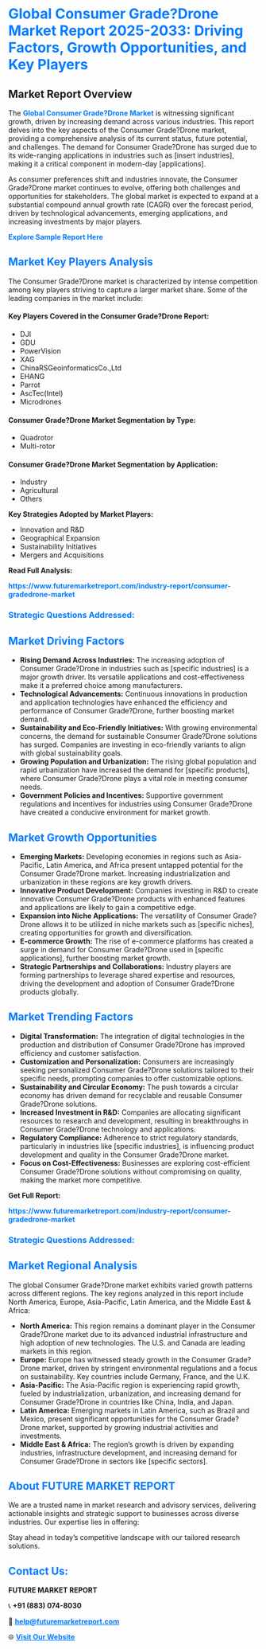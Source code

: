 <h1 style="color: #007BFF;">Global Consumer Grade?Drone Market Report 2025-2033: Driving Factors, Growth Opportunities, and Key Players</h1>

<section id="overview">
<h2>Market Report Overview</h2>
<p>The <a href="https://www.futuremarketreport.com/industry-report/consumer-gradedrone-market" style="color: #007BFF; text-decoration: none;"><strong>Global Consumer Grade?Drone Market</strong></a> is witnessing significant growth, driven by increasing demand across various industries. This report delves into the key aspects of the Consumer Grade?Drone market, providing a comprehensive analysis of its current status, future potential, and challenges. The demand for Consumer Grade?Drone has surged due to its wide-ranging applications in industries such as [insert industries], making it a critical component in modern-day [applications].</p>
<p>As consumer preferences shift and industries innovate, the Consumer Grade?Drone market continues to evolve, offering both challenges and opportunities for stakeholders. The global market is expected to expand at a substantial compound annual growth rate (CAGR) over the forecast period, driven by technological advancements, emerging applications, and increasing investments by major players.</p>
</section>

<section id="overview">
<p><a href="https://www.futuremarketreport.com/request-sample/reportId=35063" style="color: #007BFF; text-decoration: none;"><strong>Explore Sample Report Here</strong></a></p>
</section>

<section id="key-players">
<h2 style="color: #007BFF;">Market Key Players Analysis</h2>
<p>The Consumer Grade?Drone market is characterized by intense competition among key players striving to capture a larger market share. Some of the leading companies in the market include:</p>
<h4>Key Players Covered in the Consumer Grade?Drone Report:</h4>
<ul><li>DJI</li><li>GDU</li><li>PowerVision</li><li>XAG</li><li>ChinaRSGeoinformaticsCo.,Ltd</li><li>EHANG</li><li>Parrot</li><li>AscTec(Intel)</li><li>Microdrones</li></ul>
<h4>Consumer Grade?Drone Market Segmentation by Type:</h4>
<ul><li>Quadrotor</li><li>Multi-rotor</li></ul>

<h4>Consumer Grade?Drone Market Segmentation by Application:</h4>
<ul><li>Industry</li><li>Agricultural</li><li>Others</li></ul>
<p><strong>Key Strategies Adopted by Market Players:</strong></p>
<ul>
<li>Innovation and R&D</li>
<li>Geographical Expansion</li>
<li>Sustainability Initiatives</li>
<li>Mergers and Acquisitions</li>
</ul>
</section>

<section>
<p><strong>Read Full Analysis: </strong></p><a href="https://www.futuremarketreport.com/industry-report/consumer-gradedrone-market" style="color: #007BFF; text-decoration: none;"><strong>https://www.futuremarketreport.com/industry-report/consumer-gradedrone-market</strong></a>
<h3 style="color: #007BFF;">Strategic Questions Addressed:</h3>
</section>

<section id="driving-factors">
<h2 style="color: #007BFF;">Market Driving Factors</h2>
<ul>
<li><strong>Rising Demand Across Industries:</strong> The increasing adoption of Consumer Grade?Drone in industries such as [specific industries] is a major growth driver. Its versatile applications and cost-effectiveness make it a preferred choice among manufacturers.</li>
<li><strong>Technological Advancements:</strong> Continuous innovations in production and application technologies have enhanced the efficiency and performance of Consumer Grade?Drone, further boosting market demand.</li>
<li><strong>Sustainability and Eco-Friendly Initiatives:</strong> With growing environmental concerns, the demand for sustainable Consumer Grade?Drone solutions has surged. Companies are investing in eco-friendly variants to align with global sustainability goals.</li>
<li><strong>Growing Population and Urbanization:</strong> The rising global population and rapid urbanization have increased the demand for [specific products], where Consumer Grade?Drone plays a vital role in meeting consumer needs.</li>
<li><strong>Government Policies and Incentives:</strong> Supportive government regulations and incentives for industries using Consumer Grade?Drone have created a conducive environment for market growth.</li>
</ul>
</section>

<section id="growth-opportunities">
<h2 style="color: #007BFF;">Market Growth Opportunities</h2>
<ul>
<li><strong>Emerging Markets:</strong> Developing economies in regions such as Asia-Pacific, Latin America, and Africa present untapped potential for the Consumer Grade?Drone market. Increasing industrialization and urbanization in these regions are key growth drivers.</li>
<li><strong>Innovative Product Development:</strong> Companies investing in R&D to create innovative Consumer Grade?Drone products with enhanced features and applications are likely to gain a competitive edge.</li>
<li><strong>Expansion into Niche Applications:</strong> The versatility of Consumer Grade?Drone allows it to be utilized in niche markets such as [specific niches], creating opportunities for growth and diversification.</li>
<li><strong>E-commerce Growth:</strong> The rise of e-commerce platforms has created a surge in demand for Consumer Grade?Drone used in [specific applications], further boosting market growth.</li>
<li><strong>Strategic Partnerships and Collaborations:</strong> Industry players are forming partnerships to leverage shared expertise and resources, driving the development and adoption of Consumer Grade?Drone products globally.</li>
</ul>
</section>

<section id="trending-factors">
<h2 style="color: #007BFF;">Market Trending Factors</h2>
<ul>
<li><strong>Digital Transformation:</strong> The integration of digital technologies in the production and distribution of Consumer Grade?Drone has improved efficiency and customer satisfaction.</li>
<li><strong>Customization and Personalization:</strong> Consumers are increasingly seeking personalized Consumer Grade?Drone solutions tailored to their specific needs, prompting companies to offer customizable options.</li>
<li><strong>Sustainability and Circular Economy:</strong> The push towards a circular economy has driven demand for recyclable and reusable Consumer Grade?Drone solutions.</li>
<li><strong>Increased Investment in R&D:</strong> Companies are allocating significant resources to research and development, resulting in breakthroughs in Consumer Grade?Drone technology and applications.</li>
<li><strong>Regulatory Compliance:</strong> Adherence to strict regulatory standards, particularly in industries like [specific industries], is influencing product development and quality in the Consumer Grade?Drone market.</li>
<li><strong>Focus on Cost-Effectiveness:</strong> Businesses are exploring cost-efficient Consumer Grade?Drone solutions without compromising on quality, making the market more competitive.</li>
</ul>
</section>

<section>
<p><strong>Get Full Report: </strong></p><a href="https://www.futuremarketreport.com/industry-report/consumer-gradedrone-market" style="color: #007BFF; text-decoration: none;"><strong>https://www.futuremarketreport.com/industry-report/consumer-gradedrone-market</strong></a>
<h3 style="color: #007BFF;">Strategic Questions Addressed:</h3>
</section>


<section id="regional-analysis">
<h2 style="color: #007BFF;">Market Regional Analysis</h2>
<p>The global Consumer Grade?Drone market exhibits varied growth patterns across different regions. The key regions analyzed in this report include North America, Europe, Asia-Pacific, Latin America, and the Middle East & Africa:</p>
<ul>
<li><strong>North America:</strong> This region remains a dominant player in the Consumer Grade?Drone market due to its advanced industrial infrastructure and high adoption of new technologies. The U.S. and Canada are leading markets in this region.</li>
<li><strong>Europe:</strong> Europe has witnessed steady growth in the Consumer Grade?Drone market, driven by stringent environmental regulations and a focus on sustainability. Key countries include Germany, France, and the U.K.</li>
<li><strong>Asia-Pacific:</strong> The Asia-Pacific region is experiencing rapid growth, fueled by industrialization, urbanization, and increasing demand for Consumer Grade?Drone in countries like China, India, and Japan.</li>
<li><strong>Latin America:</strong> Emerging markets in Latin America, such as Brazil and Mexico, present significant opportunities for the Consumer Grade?Drone market, supported by growing industrial activities and investments.</li>
<li><strong>Middle East & Africa:</strong> The region’s growth is driven by expanding industries, infrastructure development, and increasing demand for Consumer Grade?Drone in sectors like [specific sectors].</li>
</ul>
</section>

<footer>
<h2 style="color: #007BFF;">About FUTURE MARKET REPORT</h2>
<p>We are a trusted name in market research and advisory services, delivering actionable insights and strategic support to businesses across diverse industries. Our expertise lies in offering:</p>

<p>Stay ahead in today’s competitive landscape with our tailored research solutions.</p>

<h2 style="color: #007BFF;">Contact Us:</h2>
<p><strong>FUTURE MARKET REPORT</strong></p>
<p>📞 <strong>+91 (883) 074-8030</strong></p>
<p>📧 <strong><a href="mailto:help@futuremarketreport.com" style="color: #007BFF;">help@futuremarketreport.com</a></strong></p>
<p>🌐 <strong><a href="https://www.futuremarketreport.com/" style="color: #007BFF;">Visit Our Website</a></strong></p>
</footer>